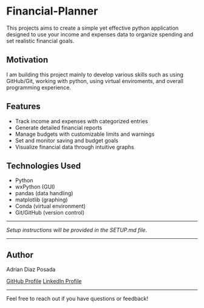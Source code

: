 # Financial-Planner

This projects aims to create a simple yet effective python application designed to use your income and expenses data to organize spending and set realistic financial goals. 

## Motivation

I am building this project mainly to develop various skills such as using GitHub/Git, working with python, using virtual enviroments, and overall programming experience.

## Features

- Track income and expenses with categorized entries  
- Generate detailed financial reports  
- Manage budgets with customizable limits and warnings  
- Set and monitor saving and budget goals  
- Visualize financial data through intuitive graphs

## Technologies Used

- Python  
- wxPython (GUI)  
- pandas (data handling)  
- matplotlib (graphing)  
- Conda (virtual environment)  
- Git/GitHub (version control)

---

*Setup instructions will be provided in the SETUP.md file.*

---

## Author

Adrian Diaz Posada

[GitHub Profile](https://github.com/adrian-dp)
[LinkedIn Profile](https://www.linkedin.com/in/adriandp8)

---

Feel free to reach out if you have questions or feedback!
